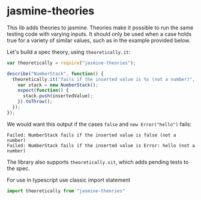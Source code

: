 jasmine-theories
================

This lib adds theories to jasmine.
Theories make it possible to run the same testing code with varying inputs.
It should only be used when a case holds true for a variety of similar values, such as in the example provided below.

Let's build a spec theory, using `theoretically.it`:

```js
var theoretically = require("jasmine-theories");

describe("NumberStack", function() {
  theoretically.it("fails if the inserted value is %s (not a number)", [ null, false, new Error("hello"), "str" ], function(insertedValue) {
    var stack = new NumberStack();
    expect(function() {
      stack.push(insertedValue);
    }).toThrow();
  });
});
```

We would want this output if the cases `false` and `new Error("hello")` fails:

```
Failed: NumberStack fails if the inserted value is false (not a number)
Failed: NumberStack fails if the inserted value is Error: hello (not a number)
```

The library also supports `theoretically.xit`, which adds pending tests to the spec.

For use in typescript use classic import statement
```ts
import theoretically from "jasmine-theories"
```

